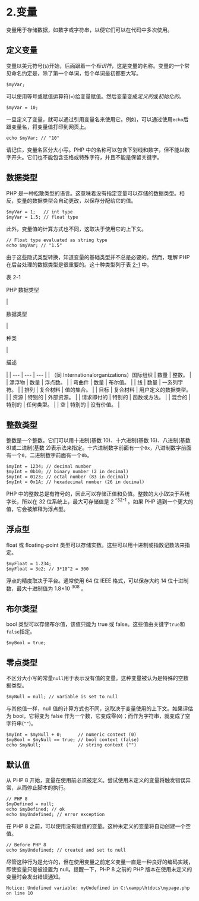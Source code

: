 # 2.变量

变量用于存储数据，如数字或字符串，以便它们可以在代码中多次使用。

## 定义变量

变量以美元符号(`$`)开始，后面跟着一个*标识符*，这是变量的名称。变量的一个常见命名约定是，除了第一个单词，每个单词最初都要大写。

```
$myVar;

```

可以使用等号或赋值运算符(`=`)给变量赋值。然后变量变成*定义的*或*初始化的*。

```
$myVar = 10;

```

一旦定义了变量，就可以通过引用变量名来使用它。例如，可以通过使用`echo`后跟变量名，将变量值打印到网页上。

```
echo $myVar; // "10"

```

请记住，变量名区分大小写。PHP 中的名称可以包含下划线和数字，但不能以数字开头。它们也不能包含空格或特殊字符，并且不能是保留关键字。

## 数据类型

PHP 是一种松散类型的语言。这意味着没有指定变量可以存储的数据类型。相反，变量的数据类型会自动更改，以保存分配给它的值。

```
$myVar = 1;   // int type
$myVar = 1.5; // float type

```

此外，变量值的计算方式也不同，这取决于使用它的上下文。

```
// Float type evaluated as string type
echo $myVar; // "1.5"

```

由于这些隐式类型转换，知道变量的基础类型并不总是必要的。然而，理解 PHP 在后台处理的数据类型是很重要的。这十种类型列于表 [2-1](#Tab1) 中。

表 2-1

PHP 数据类型

<colgroup><col class="tcol1 align-left"> <col class="tcol2 align-left"> <col class="tcol3 align-left"></colgroup> 
| 

数据类型

 | 

种类

 | 

描述

 |
| --- | --- | --- |
| （同 Internationalorganizations）国际组织 | 数量 | 整数。 |
| 漂浮物 | 数量 | 浮点数。 |
| 弯曲件 | 数量 | 布尔值。 |
| 线 | 数量 | 一系列字符。 |
| 排列 | 复合材料 | 值的集合。 |
| 目标 | 复合材料 | 用户定义的数据类型。 |
| 资源 | 特别的 | 外部资源。 |
| 请求即付的 | 特别的 | 函数或方法。 |
| 混合的 | 特别的 | 任何类型。 |
| 空 | 特别的 | 没有价值。 |

## 整数类型

整数是一个整数。它们可以用十进制(基数 10)、十六进制(基数 16)、八进制(基数 8)或二进制(基数 2)表示法来指定。十六进制数字前面有一个`0x`，八进制数字前面有一个`0`，二进制数字前面有一个`0b`。

```
$myInt = 1234; // decimal number
$myInt = 0b10; // binary number (2 in decimal)
$myInt = 0123; // octal number (83 in decimal)
$myInt = 0x1A; // hexadecimal number (26 in decimal)

```

PHP 中的整数总是有符号的，因此可以存储正值和负值。整数的大小取决于系统字长，所以在 32 位系统上，最大可存储值是 2 <sup>^32-1</sup> 。如果 PHP 遇到一个更大的值，它会被解释为浮点型。

## 浮点型

float 或 floating-point 类型可以存储实数。这些可以用十进制或指数记数法来指定。

```
$myFloat = 1.234;
$myFloat = 3e2; // 3*10^2 = 300

```

浮点的精度取决于平台。通常使用 64 位 IEEE 格式，可以保存大约 14 位十进制数，最大十进制值为 1.8×10 <sup>308</sup> 。

## 布尔类型

bool 类型可以存储布尔值，该值只能为 true 或 false。这些值由关键字`true`和`false`指定。

```
$myBool = true;

```

## 零点类型

不区分大小写的常量`null`用于表示没有值的变量。这种变量被认为是特殊的空数据类型。

```
$myNull = null; // variable is set to null

```

与其他值一样，null 值的计算方式也不同，这取决于变量使用的上下文。如果评估为 bool，它将变为 false 作为一个数，它变成零(`0`)；而作为字符串，就变成了空字符串(`""`)。

```
$myInt = $myNull + 0;      // numeric context (0)
$myBool = $myNull == true; // bool context (false)
echo $myNull;              // string context ("")

```

## 默认值

从 PHP 8 开始，变量在使用前必须被定义。尝试使用未定义的变量将触发错误异常，从而停止脚本的执行。

```
// PHP 8
$myDefined = null;
echo $myDefined; // ok
echo $myUndefined; // error exception

```

在 PHP 8 之前，可以使用没有赋值的变量。这种未定义的变量将自动创建一个空值。

```
// Before PHP 8
echo $myUndefined; // created and set to null

```

尽管这种行为是允许的，但在使用变量之前定义变量一直是一种良好的编码实践，即使变量只是被设置为 null。提醒一下，PHP 8 之前的 PHP 版本在使用未定义的变量时会发出错误通知。

```
Notice: Undefined variable: myUndefined in C:\xampp\htdocs\mypage.php on line 10

```